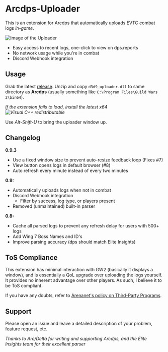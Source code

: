 # Arcdps-Uploader
This is an extension for Arcdps that automatically uploads EVTC combat logs *in-game*.

![Image of the Uploader](https://i.imgur.com/BfcNAR2.png)
* Easy access to recent logs, one-click to view on dps.reports
* No network usage while you're in combat
* Discord Webhook integration

## Usage
Grab the latest [release](https://github.com/datatobridge/arcdps-uploader/releases). Unzip and copy `d3d9_uploader.dll` to same directory as **Arcdps** (usually something like `C:\Program Files\Guild Wars 2\bin64`).

*If the extension fails to load, install the latest x64 ![Visual C++ redistributable](https://support.microsoft.com/en-us/help/2977003/the-latest-supported-visual-c-downloads)*

Use *Alt-Shift-U* to bring the uploader window up.

## Changelog
**0.9.3**
* Use a fixed window size to prevent auto-resize feedback loop (Fixes #7)
* View button opens logs in default browser (#8)
* Auto refresh every minute instead of every two minutes

**0.9:**
- Automatically uploads logs when not in combat
- Discord Webhook integration
  - Filter by success, log type, or players present
- Removed (unmaintained) built-in parser

**0.8:**
- Cache all parsed logs to prevent any refresh delay for users with 500+ logs
- Add Wing 7 Boss Names and ID's
- Improve parsing accuracy (dps should match Elite Insights)

## ToS Compliance
This extension has minimal interaction with GW2 (basically it displays a window), and is essentially a QoL upgrade over uploading the logs yourself. It provides no inherent advantage over other players. As such, I believe it to be ToS compliant.

If you have any doubts, refer to [Arenanet's policy on Third-Party Programs](https://en-forum.guildwars2.com/discussion/65547/policy-third-party-programs).

## Support
Please open an issue and leave a detailed description of your problem, feature request, etc.

*Thanks to Arc/Delta for writing and supporting Arcdps, and the Elite Insights team for their excellent parser*
